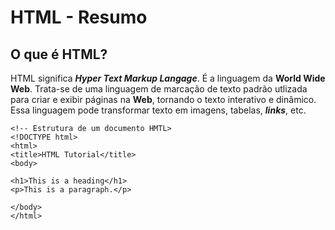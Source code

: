 # HTML - Resumo

## O que é HTML?
HTML significa ***Hyper Text Markup Langage***. É a linguagem da **World Wide Web**. Trata-se de uma linguagem de marcação de texto padrão utlizada para criar e exibir páginas na **Web**, tornando o texto interativo e dinâmico. Essa linguagem pode transformar texto em imagens, tabelas, ***links***, etc.

```
<!-- Estrutura de um documento HMTL>
<!DOCTYPE html>
<html>
<title>HTML Tutorial</title>
<body>

<h1>This is a heading</h1>
<p>This is a paragraph.</p>

</body>
</html>
```
